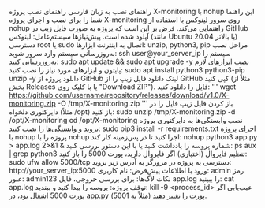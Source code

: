 راهنمای نصب به زبان فارسی
راهنمای نصب پروژه X-monitoring با nohup
این راهنما شما را برای نصب و اجرای پروژه X-monitoring روی سرور لینوکس با استفاده از nohup راهنمایی می‌کند. فرض بر این است که پروژه به صورت فایل زیپ در GitHub آپلود شده است.
پیش‌نیازها
سیستم‌عامل: لینوکس (مانند Ubuntu 20.04 یا بالاتر)
دسترسی root یا sudo
اتصال به اینترنت
ابزارها: unzip, python3, pip
مراحل نصب
به‌روزرسانی سیستم
وارد سرور شوید:
ssh user@your_server_ip
سیستم را به‌روزرسانی کنید:
sudo apt update && sudo apt upgrade -y
نصب ابزارهای لازم
پایتون و ابزارهای مورد نیاز را نصب کنید:
sudo apt install python3 python3-pip unzip -y
دانلود پروژه از GitHub
لینک دانلود فایل زیپ را از GitHub کپی کنید (مثلاً از بخش Releases یا با کلیک روی "Download ZIP").
فایل را دانلود کنید:
'''
wget https://github.com/username/repository/releases/download/v1.0/X-monitoring.zip -O /tmp/X-monitoring.zip
'''
باز کردن فایل زیپ
فایل را در دایرکتوری دلخواه (مثلاً /opt) باز کنید:
sudo unzip /tmp/X-monitoring.zip -d /opt/X-monitoring
cd /opt/X-monitoring
نصب وابستگی‌ها
به دایرکتوری پروژه بروید و وابستگی‌ها را نصب کنید:
sudo pip3 install -r requirements.txt
اجرای پروژه با nohup
پروژه را با nohup اجرا کنید تا در پس‌زمینه کار کند:
nohup python3 app.py > app.log 2>&1 &
شماره پروسه را یادداشت کنید یا با این دستور بررسی کنید:
ps aux | grep python3
تنظیم فایروال (اختیاری)
اگر فایروال دارید، پورت 5000 را باز کنید:
sudo ufw allow 5000/tcp
دسترسی به پروژه
در مرورگر به آدرس زیر بروید:
http://your_server_ip:5000
ورود با اطلاعات پیش‌فرض:
نام کاربری: admin
رمز عبور: admin123
نکات
لاگ‌ها: برای بررسی خروجی، فایل app.log را ببینید:
cat app.log
توقف پروژه: پروسه را پیدا کنید و ببندید:
kill -9 <process_id>
عیب‌یابی
اگر پورت 5000 اشغال بود، در app.py پورت را تغییر دهید (مثلاً به 5001).